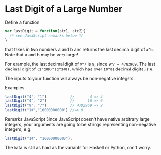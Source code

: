 # Last Digit of a Large Number

Define a function
```js
var lastDigit = function(str1, str2){
  /* see JavaScript remarks below */
}
```
that takes in two numbers a and b and returns the last decimal digit of `a^b`. Note that a and b may be very large!

For example, the last decimal digit of `9^7` is `9`, since `9^7 = 4782969`. The last decimal digit of `(2^200)^(2^300)`, which has over `10^92` decimal digits, is `6`.

The inputs to your function will always be non-negative integers.

Examples
```js
lastDigit("4", "1")           //       4 => 4
lastDigit("4", "2")           //      16 => 6
lastDigit("9", "7")           // 4782969 => 9    
lastDigit("10","10000000000") //=> 0
```

Remarks
JavaScript
Since JavaScript doesn't have native arbitrary large integers, your arguments are going to be strings representing non-negative integers, e.g.

```js
lastDigit("10", "10000000000");
```
The kata is still as hard as the variants for Haskell or Python, don't worry.

